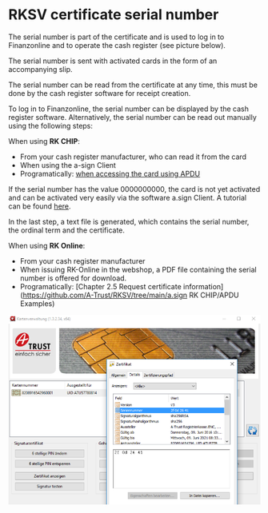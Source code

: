 # RKSV certificate serial number
The serial number is part of the certificate and is used to log in to Finanzonline and to operate the cash register (see picture below).

The serial number is sent with activated cards in the form of an accompanying slip.

The serial number can be read from the certificate at any time, this must be done by the cash register software for receipt creation.

To log in to Finanzonline, the serial number can be displayed by the cash register software. Alternatively, the serial number can be read out manually using the following steps:

When using **RK CHIP**:
- From your cash register manufacturer, who can read it from the card
- When using the a-sign Client
- Programatically: [when accessing the card using APDU](https://github.com/A-Trust/RKSV/tree/main/a.sign%20RK%20CHIP/APDU%20Examples)

If the serial number has the value 0000000000, the card is not yet activated and can be activated very easily via the software a.sign Client. 
A tutorial can be found [here](https://github.com/A-Trust/RKSV/tree/main/manuals/asignRKCHIP_activation_en.pdf).

In the last step, a text file is generated, which contains the serial number, the ordinal term and the certificate.

When using **RK Online**:
- From your cash register manufacturer
- When issuing RK-Online in the webshop, a PDF file containing the serial number is offered for download.
- Programatically: [Chapter 2.5 Request certificate information](https://github.com/A-Trust/RKSV/tree/main/a.sign RK CHIP/APDU Examples)

![RKSV Certificate](rksvCertificate.png)
